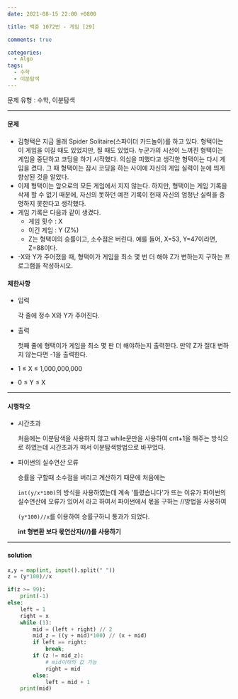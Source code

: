 ```yaml
---
date: 2021-08-15 22:00 +0800

title: 백준 1072번 - 게임 [29]

comments: true

categories:
  - Algo
tags:
  - 수학
  - 이분탐색
---
```


문제 유형 : 수학, 이분탐색

---

#### 문제

- 김형택은 지금 몰래 Spider Solitaire(스파이더 카드놀이)를 하고 있다. 형택이는 이 게임을 이길 때도 있었지만, 질 때도 있었다. 누군가의 시선이 느껴진 형택이는 게임을 중단하고 코딩을 하기 시작했다. 의심을 피했다고 생각한 형택이는 다시 게임을 켰다. 그 때 형택이는 잠시 코딩을 하는 사이에 자신의 게임 실력이 눈에 띄게 향상된 것을 알았다.
- 이제 형택이는 앞으로의 모든 게임에서 지지 않는다. 하지만, 형택이는 게임 기록을 삭제 할 수 없기 때문에, 자신의 못하던 예전 기록이 현재 자신의 엄청난 실력을 증명하지 못한다고 생각했다.
- 게임 기록은 다음과 같이 생겼다.
  - 게임 횟수 : X
  - 이긴 게임 : Y (Z%)
  - Z는 형택이의 승률이고, 소수점은 버린다. 예를 들어, X=53, Y=47이라면, Z=88이다.
- -X와 Y가 주어졌을 때, 형택이가 게임을 최소 몇 번 더 해야 Z가 변하는지 구하는 프로그램을 작성하시오.

#### 제한사항

- 입력

  각 줄에 정수 X와 Y가 주어진다.

- 출력

  첫째 줄에 형택이가 게임을 최소 몇 판 더 해야하는지 출력한다. 만약 Z가 절대 변하지 않는다면 -1을 출력한다.

- 1 ≤ X ≤ 1,000,000,000

- 0 ≤ Y ≤ X

---

#### 시행착오

- 시간초과

  처음에는 이분탐색을 사용하지 않고 while문만을 사용하여 cnt+1을 해주는 방식으로 하였는데 시간초과가 떠서 이분탐색방법으로 바꾸었다.

- 파이썬의 실수연산 오류

  승률을 구할때 소수점을 버리고 계산하기 때문에 처음에는

  `int(y/x*100)`의 방식을 사용하였는데 계속 '틀렸습니다'가 뜨는 이유가 파이썬의 실수연산에 오류가 있어서 라고 하여서 파이썬에서 몫을 구하는 //방법을 사용하여

  `(y*100)//x`를 이용하여 승률구하니 통과가 되었다.

  **int 형변환 보다 몫연산자(//)를 사용하기**

---

#### solution

```python
x,y = map(int, input().split(" "))
z = (y*100)//x

if(z >= 99):
    print(-1)
else:
    left = 1
    right = x
    while (1):
        mid = (left + right) // 2
        mid_z = ((y + mid)*100) // (x + mid)
        if left == right:
            break;
        if (z != mid_z):
            # mid이하의 값 가능
            right = mid
        else:
            left = mid + 1
    print(mid)
```
